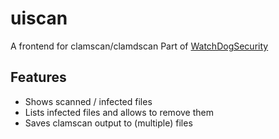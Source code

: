 # uiscan
 A frontend for clamscan/clamdscan
 Part of [WatchDogSecurity](https://github.com/DavidoTek/WatchDogSecurity)

## Features
 - Shows scanned / infected files
 - Lists infected files and allows to remove them
 - Saves clamscan output to (multiple) files